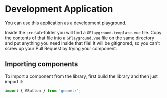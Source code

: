 # Development Application

You can use this application as a development playground.

Inside the `src` sub-folder you will find a `GPlayground.template.vue` file. Copy the contents of that file into a `GPlayground.vue` file on the same directory and put anything you need inside that file! It will be gitignored, so you can't screw up your Pull Request by trying your component.

## Importing components

To import a component from the library, first build the library and then just import it:

```ts
import { GButton } from 'geometr';
```
